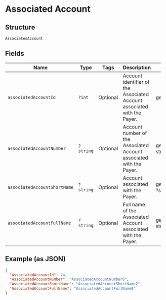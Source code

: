 
# Associated Account

## Structure

`AssociatedAccount`

## Fields

| Name | Type | Tags | Description | Getter | Setter |
|  --- | --- | --- | --- | --- | --- |
| `associatedAccountId` | `?int` | Optional | Account identifier  of the Associated Account associated with the Payer. | getAssociatedAccountId(): ?int | setAssociatedAccountId(?int associatedAccountId): void |
| `associatedAccountNumber` | `?string` | Optional | Account number of the Associated Account associated with the Payer. | getAssociatedAccountNumber(): ?string | setAssociatedAccountNumber(?string associatedAccountNumber): void |
| `associatedAccountShortName` | `?string` | Optional | Account associated with the Payer. | getAssociatedAccountShortName(): ?string | setAssociatedAccountShortName(?string associatedAccountShortName): void |
| `associatedAccountFullName` | `?string` | Optional | Full name of the Associated Account associated with the Payer. | getAssociatedAccountFullName(): ?string | setAssociatedAccountFullName(?string associatedAccountFullName): void |

## Example (as JSON)

```json
{
  "AssociatedAccountId": 74,
  "AssociatedAccountNumber": "AssociatedAccountNumber0",
  "AssociatedAccountShortName": "AssociatedAccountShortName2",
  "AssociatedAccountFullName": "AssociatedAccountFullName8"
}
```

